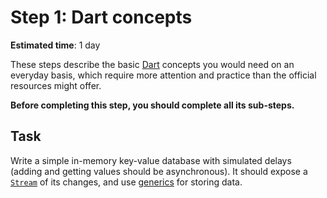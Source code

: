 Step 1: Dart concepts
=====================

**Estimated time**: 1 day

These steps describe the basic [Dart] concepts you would need on an everyday basis, which require more attention and practice than the official resources might offer.

**Before completing this step, you should complete all its sub-steps.**




## Task

Write a simple in-memory key-value database with simulated delays (adding and getting values should be asynchronous). It should expose a [`Stream`] of its changes, and use [generics][1] for storing data.




[`Stream`]: https://api.dart.dev/stable/dart-async/Stream-class.html
[Dart]: https://dart.dev

[1]: https://dart.dev/language/generics
